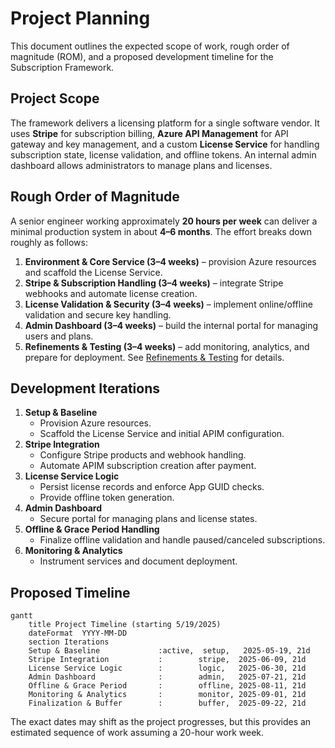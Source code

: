 # Project Planning

This document outlines the expected scope of work, rough order of magnitude (ROM), and a proposed development timeline for the Subscription Framework.

## Project Scope

The framework delivers a licensing platform for a single software vendor. It uses **Stripe** for subscription billing, **Azure API Management** for API gateway and key management, and a custom **License Service** for handling subscription state, license validation, and offline tokens. An internal admin dashboard allows administrators to manage plans and licenses.

## Rough Order of Magnitude

A senior engineer working approximately **20 hours per week** can deliver a minimal production system in about **4–6 months**. The effort breaks down roughly as follows:

1. **Environment & Core Service (3–4 weeks)** – provision Azure resources and scaffold the License Service.
2. **Stripe & Subscription Handling (3–4 weeks)** – integrate Stripe webhooks and automate license creation.
3. **License Validation & Security (3–4 weeks)** – implement online/offline validation and secure key handling.
4. **Admin Dashboard (3–4 weeks)** – build the internal portal for managing users and plans.
5. **Refinements & Testing (3–4 weeks)** – add monitoring, analytics, and prepare for deployment. See [Refinements & Testing](refinements-testing.md) for details.

## Development Iterations

1. **Setup & Baseline**
   - Provision Azure resources.
   - Scaffold the License Service and initial APIM configuration.
2. **Stripe Integration**
   - Configure Stripe products and webhook handling.
   - Automate APIM subscription creation after payment.
3. **License Service Logic**
   - Persist license records and enforce App GUID checks.
   - Provide offline token generation.
4. **Admin Dashboard**
   - Secure portal for managing plans and license states.
5. **Offline & Grace Period Handling**
   - Finalize offline validation and handle paused/canceled subscriptions.
6. **Monitoring & Analytics**
   - Instrument services and document deployment.

## Proposed Timeline

```mermaid
gantt
    title Project Timeline (starting 5/19/2025)
    dateFormat  YYYY-MM-DD
    section Iterations
    Setup & Baseline             :active,  setup,   2025-05-19, 21d
    Stripe Integration           :        stripe,  2025-06-09, 21d
    License Service Logic        :        logic,   2025-06-30, 21d
    Admin Dashboard              :        admin,   2025-07-21, 21d
    Offline & Grace Period       :        offline, 2025-08-11, 21d
    Monitoring & Analytics       :        monitor, 2025-09-01, 21d
    Finalization & Buffer        :        buffer,  2025-09-22, 21d
```

The exact dates may shift as the project progresses, but this provides an estimated sequence of work assuming a 20-hour work week.
